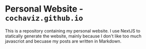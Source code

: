 # Personal Website - `cochaviz.github.io`

This is a repository containing my personal website. I use NextJS to statically generate the website, mainly because I don't like too much javascriot and becuase my posts are written in Markdown.